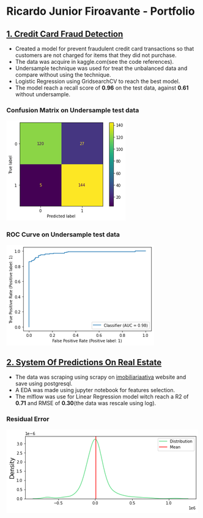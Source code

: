 # Ricardo Junior Firoavante - Portfolio

## [1. Credit Card Fraud Detection](https://github.com/RichardMan13/credit_card_fraud_detection)

* Created a model for prevent fraudulent credit card transactions so that customers are not charged for items that they did not purchase.
* The data was acquire in kaggle.com(see the code references).
* Undersample technique was used for treat the unbalanced data and compare without using the technique.
* Logistic Regression using GridsearchCV to reach the best model.
* The model reach a recall score of **0.96** on the test data, against **0.61** without undersample.

### Confusion Matrix on Undersample test data
![Confusion Matrix on Undersample test data](/images/cm_1.png)
### ROC Curve on Undersample test data
![ROC Curve on Undersample test data](/images/roc_1.png)

## [2. System Of Predictions On Real Estate ](https://github.com/RichardMan13/system_of_predictions_on_real_estate)

* The data was scraping using scrapy on [imobiliariaativa](https://www.imobiliariaativa.com.br) website and save using postgresql.
* A EDA was made using jupyter notebook for features selection.
* The mlflow was use for Linear Regression model witch reach a R2 of **0.71** and RMSE of **0.30**(the data was rescale using log).

### Residual Error
![Residual Error of model](/images/residual_error_real_estate.png)
